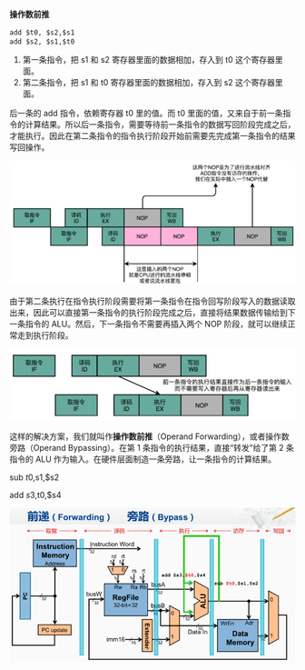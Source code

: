 **操作数前推**

```assembly
add $t0, $s2,$s1
add $s2, $s1,$t0
```

1. 第一条指令，把 s1 和 s2 寄存器里面的数据相加，存入到 t0 这个寄存器里面。
2. 第二条指令，把 s1 和 t0 寄存器里面的数据相加，存入到 s2 这个寄存器里面。

后一条的 add 指令，依赖寄存器 t0 里的值。而 t0 里面的值，又来自于前一条指令的计算结果。所以后一条指令，需要等待前一条指令的数据写回阶段完成之后，才能执行。因此在第二条指令的指令执行阶段开始前需要先完成第一条指令的结果写回操作。

![image-20201012205500534](assets/image-20201012205500534.png)

由于第二条执行在指令执行阶段需要将第一条指令在指令回写阶段写入的数据读取出来，因此可以直接第一条指令的执行阶段完成之后，直接将结果数据传输给到下一条指令的 ALU。然后，下一条指令不需要再插入两个 NOP 阶段，就可以继续正常走到执行阶段。

![image-20201012205645316](assets/image-20201012205645316.png)

这样的解决方案，我们就叫作**操作数前推**（Operand Forwarding），或者操作数旁路（Operand Bypassing）。在第 1 条指令的执行结果，直接“转发”给了第 2 条指令的 ALU 作为输入。在硬件层面制造一条旁路，让一条指令的计算结果。

sub $t0,$s1,$s2

add $s3,$t0,$s4

![image-20201109171714839](assets/image-20201109171714839.png)